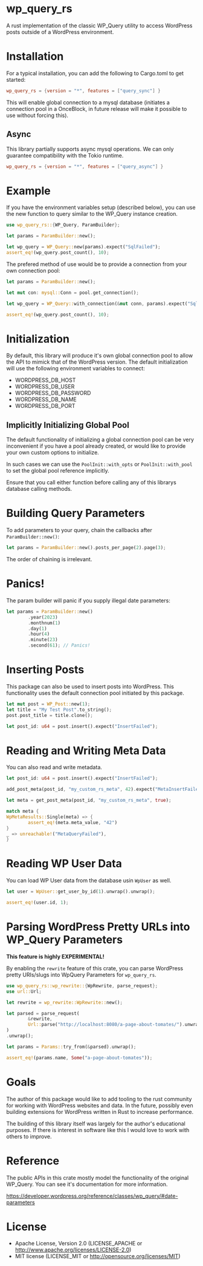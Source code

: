 # wp_query_rs

A rust implementation of the classic WP_Query utility to access WordPress posts outside of a WordPress environment.

# Installation

For a typical installation, you can add the following to Cargo.toml to get started:

```toml
wp_query_rs = {version = "*", features = ["query_sync"] }
```

This will enable global connection to a mysql database (initiates a connection pool in a OnceBlock, in future release will make it possible to use without forcing this).

## Async

This library partially supports async mysql operations. We can only guarantee compatibility with the Tokio runtime.

```toml
wp_query_rs = {version = "*", features = ["query_async"] }
```

# Example

If you have the environment variables setup (described below), you can use the new function to query similar to the WP_Query instance creation.

```rust
use wp_query_rs::{WP_Query, ParamBuilder};

let params = ParamBuilder::new();

let wp_query = WP_Query::new(params).expect("SqlFailed");
assert_eq!(wp_query.post_count(), 10);
```

The prefered method of use would be to provide a connection from your own connection pool:

```rust
let params = ParamBuilder::new();

let mut con: mysql::Conn = pool.get_connection();

let wp_query = WP_Query::with_connection(&mut conn, params).expect("SqlFailed");

assert_eq!(wp_query.post_count(), 10);
```

# Initialization

By default, this library will produce it's own global connection pool to allow the API to mimick that of the WordPress version.
The default initialization will use the following environment variables to connect:

- WORDPRESS_DB_HOST
- WORDPRESS_DB_USER
- WORDPRESS_DB_PASSWORD
- WORDPRESS_DB_NAME
- WORDPRESS_DB_PORT

## Implicitly Initializing Global Pool

The default functionality of initializing a global connection pool can be very inconvenient if you have a pool already created,
or would like to provide your own custom options to initialize.

In such cases we can use the `PoolInit::with_opts` or `PoolInit::with_pool` to set the global pool reference implicitly.

Ensure that you call either function before calling any of this librarys database calling methods.

# Building Query Parameters

To add parameters to your query, chain the callbacks after `ParamBuilder::new()`:

```rust
let params = ParamBuilder::new().posts_per_page(2).page(3);
```

The order of chaining is irrelevant.

# Panics!

The param builder will panic if you supply illegal date parameters:

```rust
let params = ParamBuilder::new()
        .year(2023)
        .monthnum(1)
        .day(1)
        .hour(4)
        .minute(23)
        .second(61); // Panics!
```

# Inserting Posts

This package can also be used to insert posts into WordPress. This functionality uses the default connection pool initiated by this package.

```rust
let mut post = WP_Post::new(1);
let title = "My Test Post".to_string();
post.post_title = title.clone();

let post_id: u64 = post.insert().expect("InsertFailed");
```

# Reading and Writing Meta Data

You can also read and write metadata.

```rust
let post_id: u64 = post.insert().expect("InsertFailed");

add_post_meta(post_id, "my_custom_rs_meta", 42).expect("MetaInsertFailed");

let meta = get_post_meta(post_id, "my_custom_rs_meta", true);

match meta {
WpMetaResults::Single(meta) => {
        assert_eq!(meta.meta_value, "42")
}
_ => unreachable!("MetaQueryFailed"),
}
```

# Reading WP User Data

You can load WP User data from the database usin `WpUser` as well.

```rust
let user = WpUser::get_user_by_id(1).unwrap().unwrap();

assert_eq!(user.id, 1);
```

# Parsing WordPress Pretty URLs into WP_Query Parameters

**This feature is highly EXPERIMENTAL!**

By enabling the `rewrite` feature of this crate, you can parse WordPress pretty URIs/slugs into WpQuery Parameters for `wp_query_rs`.

```rust
use wp_query_rs::wp_rewrite::{WpRewrite, parse_request};
use url::Url;

let rewrite = wp_rewrite::WpRewrite::new();

let parsed = parse_request(
        &rewrite,
        Url::parse("http://localhost:8080/a-page-about-tomates/").unwrap(),
)
.unwrap();

let params = Params::try_from(&parsed).unwrap();

assert_eq!(params.name, Some("a-page-about-tomates"));
```

# Goals

The author of this package would like to add tooling to the rust community for working with WordPress websites and data. In the future, possibly even building extensions for WordPress written in Rust to increase performance.

The building of this library itself was largely for the author's educational purposes. If there is interest in software like this I would love to work with others to improve.

# Reference

The public APIs in this crate mostly model the functionality of the original WP_Query. You can see it's documentation for more information.

https://developer.wordpress.org/reference/classes/wp_query/#date-parameters

# License

- Apache License, Version 2.0 (LICENSE_APACHE or http://www.apache.org/licenses/LICENSE-2.0)
- MIT license (LICENSE_MIT or http://opensource.org/licenses/MIT)
